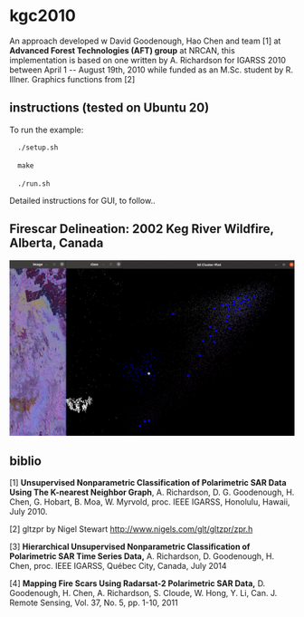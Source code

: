 # kgc2010

An approach developed w David Goodenough, Hao Chen and team [1] at **Advanced Forest Technologies (AFT) group** at NRCAN, this implementation is based on one written by A. Richardson for IGARSS 2010 between April 1 -- August 19th, 2010 while funded as an M.Sc. student by R. Illner. Graphics functions from [2]

## instructions (tested on Ubuntu 20)
To run the example:
```
  ./setup.sh
  
  make
  
  ./run.sh 
```
Detailed instructions for GUI, to follow..

## Firescar Delineation: 2002 Keg River Wildfire, Alberta, Canada
<img src="output/out.gif " width="800">

## biblio

[1] **Unsupervised Nonparametric Classification of Polarimetric SAR Data Using The K-nearest Neighbor Graph**, A. Richardson, D. G. Goodenough, H. Chen, G. Hobart, B. Moa, W. Myrvold, proc. IEEE IGARSS, Honolulu, Hawaii, July 2010.

[2] gltzpr by Nigel Stewart http://www.nigels.com/glt/gltzpr/zpr.h

[3] **Hierarchical Unsupervised Nonparametric Classification of Polarimetric SAR Time Series Data,** A. Richardson, D. Goodenough, H. Chen, proc. IEEE IGARSS, Québec City, Canada, July 2014

[4] **Mapping Fire Scars Using Radarsat-2 Polarimetric SAR Data,** D. Goodenough, H. Chen, A. Richardson, S. Cloude, W. Hong, Y. Li, Can. J. Remote Sensing, Vol. 37, No. 5, pp. 1-10, 2011
